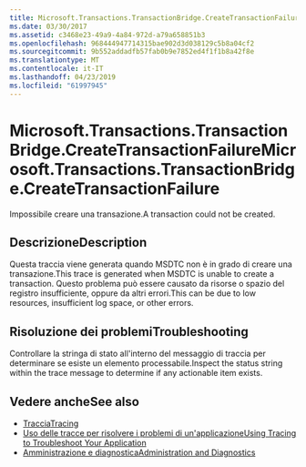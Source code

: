 ```yaml
---
title: Microsoft.Transactions.TransactionBridge.CreateTransactionFailure
ms.date: 03/30/2017
ms.assetid: c3468e23-49a9-4a84-972d-a79a658851b3
ms.openlocfilehash: 968444947714315bae902d3d038129c5b8a04cf2
ms.sourcegitcommit: 9b552addadfb57fab0b9e7852ed4f1f1b8a42f8e
ms.translationtype: MT
ms.contentlocale: it-IT
ms.lasthandoff: 04/23/2019
ms.locfileid: "61997945"
---
```

# <a name="microsofttransactionstransactionbridgecreatetransactionfailure"></a><span data-ttu-id="62cbe-102">Microsoft.Transactions.TransactionBridge.CreateTransactionFailure</span><span class="sxs-lookup"><span data-stu-id="62cbe-102">Microsoft.Transactions.TransactionBridge.CreateTransactionFailure</span></span>
<span data-ttu-id="62cbe-103">Impossibile creare una transazione.</span><span class="sxs-lookup"><span data-stu-id="62cbe-103">A transaction could not be created.</span></span>  
  
## <a name="description"></a><span data-ttu-id="62cbe-104">Descrizione</span><span class="sxs-lookup"><span data-stu-id="62cbe-104">Description</span></span>  
 <span data-ttu-id="62cbe-105">Questa traccia viene generata quando MSDTC non è in grado di creare una transazione.</span><span class="sxs-lookup"><span data-stu-id="62cbe-105">This trace is generated when MSDTC is unable to create a transaction.</span></span> <span data-ttu-id="62cbe-106">Questo problema può essere causato da risorse o spazio del registro insufficiente, oppure da altri errori.</span><span class="sxs-lookup"><span data-stu-id="62cbe-106">This can be due to low resources, insufficient log space, or other errors.</span></span>  
  
## <a name="troubleshooting"></a><span data-ttu-id="62cbe-107">Risoluzione dei problemi</span><span class="sxs-lookup"><span data-stu-id="62cbe-107">Troubleshooting</span></span>  
 <span data-ttu-id="62cbe-108">Controllare la stringa di stato all'interno del messaggio di traccia per determinare se esiste un elemento processabile.</span><span class="sxs-lookup"><span data-stu-id="62cbe-108">Inspect the status string within the trace message to determine if any actionable item exists.</span></span>  
  
## <a name="see-also"></a><span data-ttu-id="62cbe-109">Vedere anche</span><span class="sxs-lookup"><span data-stu-id="62cbe-109">See also</span></span>

- [<span data-ttu-id="62cbe-110">Traccia</span><span class="sxs-lookup"><span data-stu-id="62cbe-110">Tracing</span></span>](../../../../../docs/framework/wcf/diagnostics/tracing/index.md)
- [<span data-ttu-id="62cbe-111">Uso delle tracce per risolvere i problemi di un'applicazione</span><span class="sxs-lookup"><span data-stu-id="62cbe-111">Using Tracing to Troubleshoot Your Application</span></span>](../../../../../docs/framework/wcf/diagnostics/tracing/using-tracing-to-troubleshoot-your-application.md)
- [<span data-ttu-id="62cbe-112">Amministrazione e diagnostica</span><span class="sxs-lookup"><span data-stu-id="62cbe-112">Administration and Diagnostics</span></span>](../../../../../docs/framework/wcf/diagnostics/index.md)
